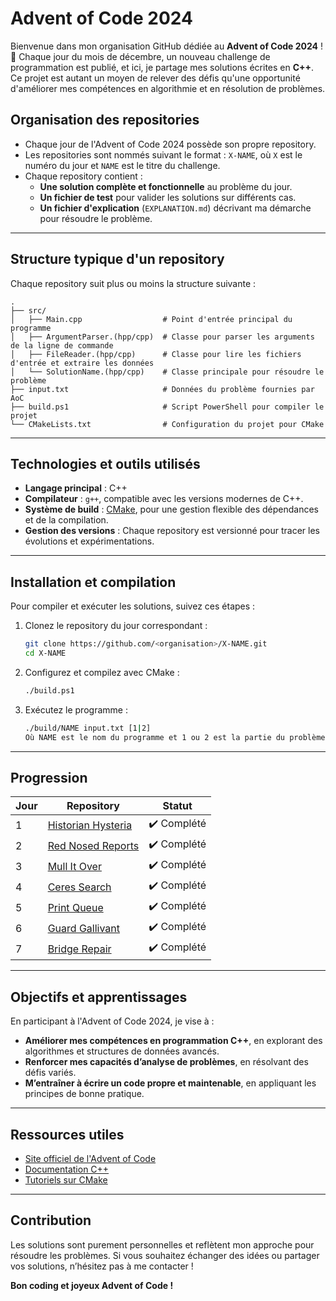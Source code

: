 
# Advent of Code 2024

Bienvenue dans mon organisation GitHub dédiée au **Advent of Code 2024** ! 🎄 Chaque jour du mois de décembre, un nouveau challenge de programmation est publié, et ici, je partage mes solutions écrites en **C++**. Ce projet est autant un moyen de relever des défis qu'une opportunité d'améliorer mes compétences en algorithmie et en résolution de problèmes.

## Organisation des repositories

- Chaque jour de l'Advent of Code 2024 possède son propre repository.
- Les repositories sont nommés suivant le format : `X-NAME`, où `X` est le numéro du jour et `NAME` est le titre du challenge.
- Chaque repository contient :
  - **Une solution complète et fonctionnelle** au problème du jour.
  - **Un fichier de test** pour valider les solutions sur différents cas.
  - **Un fichier d'explication** (`EXPLANATION.md`) décrivant ma démarche pour résoudre le problème.

---

## Structure typique d'un repository

Chaque repository suit plus ou moins la structure suivante :

```
.
├── src/
│   ├── Main.cpp                  # Point d'entrée principal du programme
│   ├── ArgumentParser.(hpp/cpp)  # Classe pour parser les arguments de la ligne de commande
│   ├── FileReader.(hpp/cpp)      # Classe pour lire les fichiers d'entrée et extraire les données
│   └── SolutionName.(hpp/cpp)    # Classe principale pour résoudre le problème
├── input.txt                     # Données du problème fournies par AoC
├── build.ps1                     # Script PowerShell pour compiler le projet
└── CMakeLists.txt                # Configuration du projet pour CMake
```

---

## Technologies et outils utilisés

- **Langage principal** : C++
- **Compilateur** : `g++`, compatible avec les versions modernes de C++.
- **Système de build** : [CMake](https://cmake.org/), pour une gestion flexible des dépendances et de la compilation.
- **Gestion des versions** : Chaque repository est versionné pour tracer les évolutions et expérimentations.

---

## Installation et compilation

Pour compiler et exécuter les solutions, suivez ces étapes :

1. Clonez le repository du jour correspondant :
   ```bash
   git clone https://github.com/<organisation>/X-NAME.git
   cd X-NAME
   ```

2. Configurez et compilez avec CMake :
   ```bash
   ./build.ps1
   ```

3. Exécutez le programme :
   ```bash
   ./build/NAME input.txt [1|2]
   Où NAME est le nom du programme et 1 ou 2 est la partie du problème à résoudre.
   ```

---

## Progression

| Jour | Repository | Statut     |
|------|------------|------------|
| 1    | [Historian Hysteria](https://github.com/AdventOfCode2024-clevet/1-Historian-Hysteria) | ✔️ Complété |
| 2    | [Red Nosed Reports](https://github.com/AdventOfCode2024-clevet/2-Red-Nosed-Reports) | ✔️ Complété |
| 3    | [Mull It Over](https://github.com/AdventOfCode2024-clevet/3-Mull-It-Over) | ✔️ Complété |
| 4    | [Ceres Search](https://github.com/AdventOfCode2024-clevet/4-Ceres-Search) | ✔️ Complété |
| 5    | [Print Queue](https://github.com/AdventOfCode2024-clevet/5-Print-Queue) | ✔️ Complété |
| 6    | [Guard Gallivant](https://github.com/AdventOfCode2024-clevet/6-Guard-Gallivant) | ✔️ Complété |
| 7    | [Bridge Repair](https://github.com/AdventOfCode2024-clevet/7-Bridge-Repair) | ✔️ Complété |

---

## Objectifs et apprentissages

En participant à l'Advent of Code 2024, je vise à :
- **Améliorer mes compétences en programmation C++**, en explorant des algorithmes et structures de données avancés.
- **Renforcer mes capacités d’analyse de problèmes**, en résolvant des défis variés.
- **M’entraîner à écrire un code propre et maintenable**, en appliquant les principes de bonne pratique.

---

## Ressources utiles

- [Site officiel de l'Advent of Code](https://adventofcode.com/2024)
- [Documentation C++](https://en.cppreference.com/)
- [Tutoriels sur CMake](https://cmake.org/documentation/)

---

## Contribution

Les solutions sont purement personnelles et reflètent mon approche pour résoudre les problèmes.
Si vous souhaitez échanger des idées ou partager vos solutions, n’hésitez pas à me contacter !

**Bon coding et joyeux Advent of Code !**
